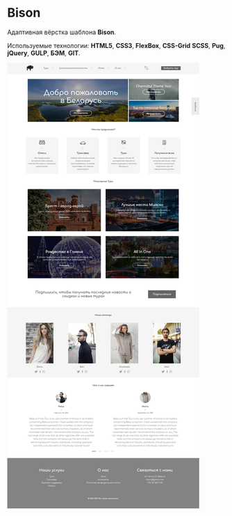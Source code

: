 # Bison

Адаптивная вёрстка шаблона **Bison**.

Используемые технологии: **HTML5**, **CSS3**, **FlexBox**, **CSS-Grid** **SCSS**, **Pug**, **jQuery**, **GULP**, **БЭМ**, **GIT**.

![Bison - Entire-Page](bison.jpg)
